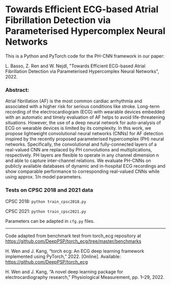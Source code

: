 # Towards Efficient ECG-based Atrial Fibrillation Detection via Parameterised Hypercomplex Neural Networks

This is a Python and PyTorch code for the PH-CNN framework in our paper:

L. Basso, Z. Ren and W. Nejdl, 
"Towards Efficient ECG-based Atrial Fibrillation Detection via Parameterised Hypercomplex Neural Networks", 2022.

### Abstract:

Atrial fibrillation (AF) is the most common cardiac arrhythmia and associated with 
a higher risk for serious conditions like stroke. Long-term recording of the 
electrocardiogram (ECG) with wearable devices embedded with an automatic and 
timely evaluation of AF helps to avoid life-threatening situations. 
However, the use of a deep neural network for auto-analysis of ECG on wearable devices 
is limited by its complexity. In this work, we propose lightweight convolutional 
neural networks (CNNs) for AF detection inspired by the recently proposed 
parameterised hypercomplex (PH) neural networks. Specifically, the convolutional 
and fully-connected layers of a real-valued CNN are replaced by PH convolutions 
and multiplications, respectively. PH layers are flexible to operate in any 
channel dimension n and able to capture inter-channel relations. 
We evaluate PH-CNNs on publicly available databases of dynamic and in-hospital 
ECG recordings and show comparable performance to corresponding real-valued 
CNNs while using approx. 1/n model parameters.

### Tests on CPSC 2018 and 2021 data

CPSC 2018:
`python train_cpsc2018.py`

CPSC 2021:
`python train_cpsc2021.py`

Parameters can be adapted in `cfg.py` files.

---
Code adapted from benchmark test from torch_ecg repository at https://github.com/DeepPSP/torch_ecg/tree/master/benchmarks

H. Wen and J. Kang, “torch ecg: An ECG deep learning framework implemented using PyTorch,” 2022. [Online].
Available: https://github.com/DeepPSP/torch_ecg

H. Wen and J. Kang, “A novel deep learning package for electrocardiography research,” Physiological Measurement, pp. 1–29, 2022.
